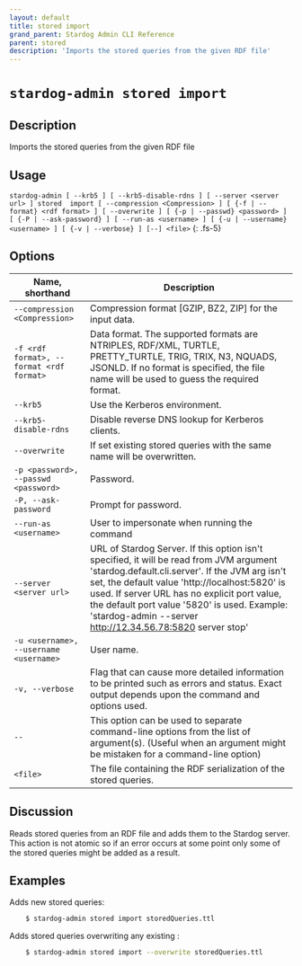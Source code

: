 ```yaml
---
layout: default
title: stored import
grand_parent: Stardog Admin CLI Reference
parent: stored
description: 'Imports the stored queries from the given RDF file'
---
```


#  `stardog-admin stored import` 
## Description
Imports the stored queries from the given RDF file<br>
## Usage
`stardog-admin [ --krb5 ] [ --krb5-disable-rdns ] [ --server <server url> ] stored  import [ --compression <Compression> ] [ {-f | --format} <rdf format> ] [ --overwrite ] [ {-p | --passwd} <password> ] [ {-P | --ask-password} ] [ --run-as <username> ] [ {-u | --username} <username> ] [ {-v | --verbose} ] [--] <file>`
{: .fs-5}
## Options

Name, shorthand | Description 
---|---
`--compression <Compression>` | Compression format [GZIP, BZ2, ZIP] for the input data.
`-f <rdf format>, --format <rdf format>` | Data format. The supported formats are NTRIPLES, RDF/XML, TURTLE, PRETTY_TURTLE, TRIG, TRIX, N3, NQUADS, JSONLD. If no format is specified, the file name will be used to guess the required format.
`--krb5` | Use the Kerberos environment.
`--krb5-disable-rdns` | Disable reverse DNS lookup for Kerberos clients.
`--overwrite` | If set existing stored queries with the same name will be overwritten.
`-p <password>, --passwd <password>` | Password.
`-P, --ask-password` | Prompt for password.
`--run-as <username>` | User to impersonate when running the command
`--server <server url>` | URL of Stardog Server. If this option isn't specified, it will be read from JVM argument 'stardog.default.cli.server'. If the JVM arg isn't set, the default value 'http://localhost:5820' is used. If server URL has no explicit port value, the default port value '5820' is used.  Example: 'stardog-admin --server http://12.34.56.78:5820 server stop' 
`-u <username>, --username <username>` | User name.
`-v, --verbose` | Flag that can cause more detailed information to be printed such as errors and status. Exact output depends upon the command and options used.
`--` | This option can be used to separate command-line options from the list of argument(s). (Useful when an argument might be mistaken for a command-line option)
`<file>` | The file containing the RDF serialization of the stored queries.

## Discussion
Reads stored queries from an RDF file and adds them to the Stardog server. This action is not atomic so if an error occurs at some point only some of the stored queries might be added as a result.

## Examples
Adds new stored queries:
```bash
    $ stardog-admin stored import storedQueries.ttl
```
Adds stored queries overwriting any existing :
```bash
    $ stardog-admin stored import --overwrite storedQueries.ttl
```

